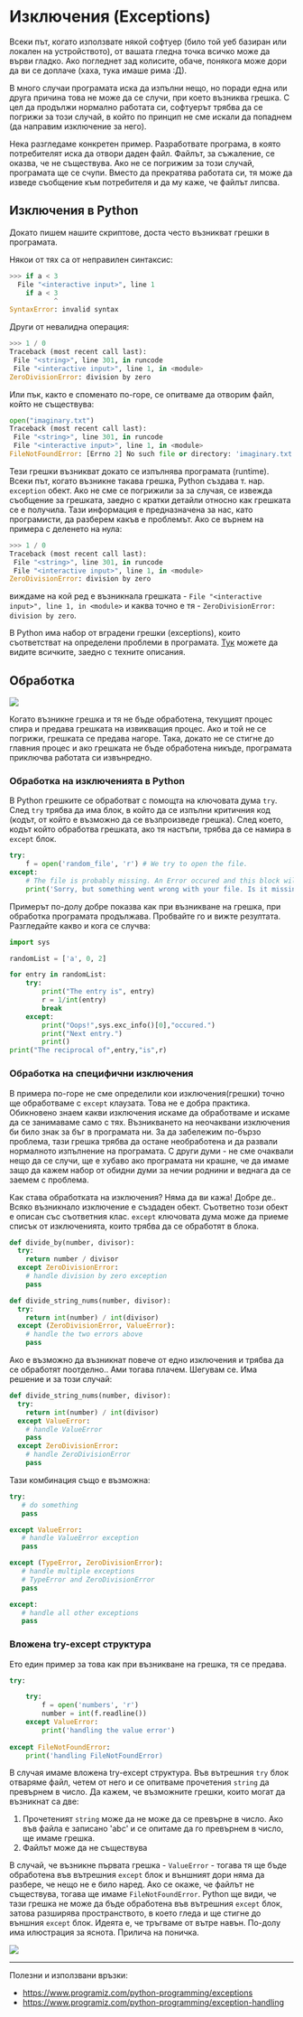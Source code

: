 # Изключения (Exceptions)

Всеки път, когато използвате някой софтуер (било той уеб базиран или локален на устройството), от вашата гледна точка всичко може да върви гладко. Ако погледнет зад колисите, обаче, понякога може дори да ви се доплаче (хаха, тука имаше рима :Д). 

В много случаи програмата иска да изпълни нещо, но поради една или друга причина това не може да се случи, при което възниква грешка. С цел да продължи нормално работата си, софтуерът трябва да се погрижи за този случай, в който по принцип не сме искали да попаднем (да направим изключение за него).

Нека разгледаме конкретен пример. Разработвате програма, в която потребителят иска да отвори даден файл. Файлът, за съжаление, се оказва, че не съществува. Ако не се погрижим за този случай, програмата ще се счупи. Вместо да прекратява работата си, тя може да изведе съобщение към потребителя и да му каже, че файлът липсва.


## Изключения в Python
Докато пишем нашите скриптове, доста често възникват грешки в програмата. 

Някои от тях са от неправилен синтаксис:
```python
>>> if a < 3
  File "<interactive input>", line 1
    if a < 3
           ^
SyntaxError: invalid syntax
```

Други от невалидна операция:
```python
>>> 1 / 0
Traceback (most recent call last):
 File "<string>", line 301, in runcode
 File "<interactive input>", line 1, in <module>
ZeroDivisionError: division by zero
```

Или пък, както е споменато по-горе, се опитваме да отворим файл, който не съществува:
```python
open("imaginary.txt")
Traceback (most recent call last):
 File "<string>", line 301, in runcode
 File "<interactive input>", line 1, in <module>
FileNotFoundError: [Errno 2] No such file or directory: 'imaginary.txt'
```

Тези грешки възникват докато се изпълнява програмата (runtime). Всеки път, когато възникне такава грешка, Python създава т. нар. `exception` обект. Ако не сме се погрижили за за случая, се извежда съобщение за грешката, заедно с кратки детайли относно как грешката се е получила. Тази информация е предназначена за нас, като програмисти, да разберем какъв е проблемът. Ако се върнем на примера с деленето на нула:
```python
>>> 1 / 0
Traceback (most recent call last):
 File "<string>", line 301, in runcode
 File "<interactive input>", line 1, in <module>
ZeroDivisionError: division by zero
```

виждаме на кой ред е възникнала грешката - `File "<interactive input>", line 1, in <module>` и каква точно е тя - `ZeroDivisionError: division by zero`. 

В Python има набор от вградени грешки (exceptions), които съответстват на определени проблеми в програмата. [Тук](https://docs.python.org/3/library/exceptions.html) можете да видите всичките, заедно с техните описания.

## Обработка

![](https://cdn.programiz.com/sites/tutorial2program/files/python-exception-handling_1.jpg)

Когато възникне грешка и тя не бъде обработена, текущият процес спира и предава грешката на извикващия процес. Ако и той не се погрижи, грешката се предава нагоре. Така, докато не се стигне до главния процес и ако грешката не бъде обработена никъде, програмата приключва работата си извънредно.

### Обработка на изключенията в Python

В Python грешките се обработват с помощта на ключовата дума `try`. След `try` трябва да има блок, в който да се изпълни критичния код (кодът, от който е възможно да се възпроизведе грешка). След което, кодът който обработва грешката, ако тя настъпи, трябва да се намира в `except` блок.

```python
try:
    f = open('random_file', 'r') # We try to open the file.
except:
    # The file is probably missing. An Error occured and this block will be executed.
    print('Sorry, but something went wrong with your file. Is it missing?')
```

Примерът по-долу добре показва как при възникване на грешка, при обработка програмата продължава. Пробвайте го и вижте резултата. Разгледайте какво и кога се случва:
```python
import sys

randomList = ['a', 0, 2]

for entry in randomList:
    try:
        print("The entry is", entry)
        r = 1/int(entry)
        break
    except:
        print("Oops!",sys.exc_info()[0],"occured.")
        print("Next entry.")
        print()
print("The reciprocal of",entry,"is",r)
```

### Обработка на специфични изключения
В примера по-горе не сме определили кои изключения(грешки) точно ще обработваме с `except` клаузата. Това не е добра практика. Обикновено знаем какви изключения искаме да обработваме и искаме да се занимаваме само с тях. Възникването на неочаквани изключения би било знак за бъг в програмата ни. За да забележим по-бързо проблема, тази грешка трябва да остане необработена и да развали нормалното изпълнение на програмата. С други думи - не сме очаквали нещо да се случи, ще е хубаво ако програмата ни крашне, че да имаме защо да кажем набор от обидни думи за нечии роднини и веднага да се заемем с проблема.

Как става обработката на изключения? Няма да ви кажа! Добре де.. 
Всяко възникнало изключение е създаден обект. Съответно този обект е описан със съответния клас. `except` ключовата дума може да приеме списък от изключенията, които трябва да се обработят в блока.

```python
def divide_by(number, divisor):
  try:
    return number / divisor
  except ZeroDivisionError:
    # handle division by zero exception
    pass

```

```python
def divide_string_nums(number, divisor):
  try:
    return int(number) / int(divisor)
  except (ZeroDivisionError, ValueError):
    # handle the two errors above
    pass
```

Ако е възможно да възникнат повече от едно изключения и трябва да се обработят поотделно.. Ами тогава плачем. Шегувам се. Има решение и за този случай:
```python
def divide_string_nums(number, divisor):
  try:
    return int(number) / int(divisor)
  except ValueError:
    # handle ValueError
    pass
  except ZeroDivisionError:
    # handle ZeroDivisionError
    pass
```

Тази комбинация също е възможна:
```python
try:
   # do something
   pass

except ValueError:
   # handle ValueError exception
   pass

except (TypeError, ZeroDivisionError):
   # handle multiple exceptions
   # TypeError and ZeroDivisionError
   pass

except:
   # handle all other exceptions
   pass
```

### Вложена try-except структура

Ето един пример за това как при възникване на грешка, тя се предава.

```python
try:

    try:
        f = open('numbers', 'r')
        number = int(f.readline())
    except ValueError:
        print('handling the value error')
        
except FileNotFoundError:
    print('handling FileNotFoundError)    
```

В случая имаме вложена try-except структура. Във вътрешния `try` блок отваряме файл, четем от него и се опитваме прочетения `string` да превърнем в число. Да кажем, че възможните грешки, които могат да възникнат са две:
1. Прочетеният `string` може да не може да се превърне в число. Ако във файла е записано 'abc' и се опитаме да го превърнем в число, ще имаме грешка. 
1. Файлът може да не съществува

В случай, че възникне първата грешка - `ValueError` - тогава тя ще бъде обработена във вътрешния `except` блок и външният дори няма да разбере, че нещо не е било наред. Ако се окаже, че файлът не съществува, тогава ще имаме `FileNotFoundError`. Python ще види, че тази грешка не може да бъде обработена във вътрешния `except` блок, затова разширява пространството, в което гледа и ще стигне до външния `except` блок. Идеята е, че тръгваме от вътре навън. По-долу има илюстрация за яснота. Прилича на поничка.

![](https://github.com/bkolarov/elsys_python_course_9a_2016/blob/master/term2/exceptions/resources/exceptions_dount1.jpg?raw=true)



___
Полезни и използвани връзки:
* https://www.programiz.com/python-programming/exceptions
* https://www.programiz.com/python-programming/exception-handling
